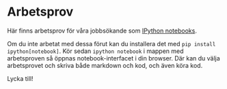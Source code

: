Arbetsprov
==========

Här finns arbetsprov för våra jobbsökande som [IPython notebooks](http://ipython.org/notebook.html).

Om du inte arbetat med dessa förut kan du installera det med `pip install ipython[notebook]`. Kör sedan `ipython notebook` i mappen med arbetsproven så öppnas notebook-interfacet i din browser. Där kan du välja arbetsprovet och skriva både markdown och kod, och även köra kod.

Lycka till!
